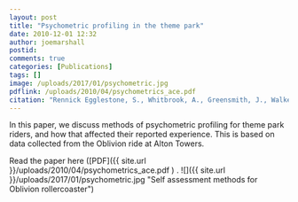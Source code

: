 ```yaml
---
layout: post
title: "Psychometric profiling in the theme park"
date: 2010-12-01 12:32
author: joemarshall
postid: 
comments: true
categories: [Publications]
tags: []
image: /uploads/2017/01/psychometric.jpg
pdflink: /uploads/2010/04/psychometrics_ace.pdf
citation: "Rennick Egglestone, S., Whitbrook, A., Greensmith, J., Walker, B., Benford, S., Marshall, J., Kirk, D., Schnadelbach, H., Irune, A. and Rowland, D. **Psychometric profiling in the theme park**, in ACM Computers in Entertainment, Volume 8, issue 3 (2010)"
---
```

In this paper, we discuss methods of psychometric profiling for theme park riders, and how that affected their reported experience. This is based on data collected from the Oblivion ride at Alton Towers.

Read the paper here ([PDF]({{ site.url }}/uploads/2010/04/psychometrics_ace.pdf ) .
![]({{ site.url }}/uploads/2017/01/psychometric.jpg "Self assessment methods for Oblivion rollercoaster")
